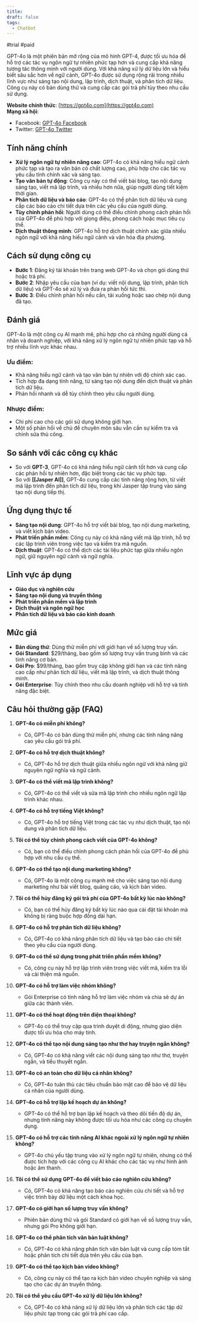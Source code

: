```yaml
---
title: 
draft: false
tags:
  - Chatbot
---
```

#trial #paid

GPT-4o là một phiên bản mở rộng của mô hình GPT-4, được tối ưu hóa để hỗ trợ các tác vụ ngôn ngữ tự nhiên phức tạp hơn và cung cấp khả năng tương tác thông minh với người dùng. Với khả năng xử lý dữ liệu lớn và hiểu biết sâu sắc hơn về ngữ cảnh, GPT-4o được sử dụng rộng rãi trong nhiều lĩnh vực như sáng tạo nội dung, lập trình, dịch thuật, và phân tích dữ liệu. Công cụ này có bản dùng thử và cung cấp các gói trả phí tùy theo nhu cầu sử dụng.

**Website chính thức**: [https://gpt4o.com](https://gpt4o.com)  
**Mạng xã hội**:

- Facebook: [GPT-4o Facebook](https://facebook.com/gpt4o)
- Twitter: [GPT-4o Twitter](https://twitter.com/gpt4o)

## Tính năng chính

- **Xử lý ngôn ngữ tự nhiên nâng cao**: GPT-4o có khả năng hiểu ngữ cảnh phức tạp và tạo ra văn bản có chất lượng cao, phù hợp cho các tác vụ yêu cầu tính chính xác và sáng tạo.
- **Tạo văn bản tự động**: Công cụ này có thể viết bài blog, tạo nội dung sáng tạo, viết mã lập trình, và nhiều hơn nữa, giúp người dùng tiết kiệm thời gian.
- **Phân tích dữ liệu và báo cáo**: GPT-4o có thể phân tích dữ liệu và cung cấp các báo cáo chi tiết dựa trên các yêu cầu của người dùng.
- **Tùy chỉnh phản hồi**: Người dùng có thể điều chỉnh phong cách phản hồi của GPT-4o để phù hợp với giọng điệu, phong cách hoặc mục tiêu cụ thể.
- **Dịch thuật thông minh**: GPT-4o hỗ trợ dịch thuật chính xác giữa nhiều ngôn ngữ với khả năng hiểu ngữ cảnh và văn hóa địa phương.

## Cách sử dụng công cụ

- **Bước 1**: Đăng ký tài khoản trên trang web GPT-4o và chọn gói dùng thử hoặc trả phí.
- **Bước 2**: Nhập yêu cầu của bạn (ví dụ: viết nội dung, lập trình, phân tích dữ liệu) và GPT-4o sẽ xử lý và đưa ra phản hồi tức thì.
- **Bước 3**: Điều chỉnh phản hồi nếu cần, tải xuống hoặc sao chép nội dung đã tạo.

## Đánh giá

GPT-4o là một công cụ AI mạnh mẽ, phù hợp cho cả những người dùng cá nhân và doanh nghiệp, với khả năng xử lý ngôn ngữ tự nhiên phức tạp và hỗ trợ nhiều lĩnh vực khác nhau.

### Ưu điểm:

- Khả năng hiểu ngữ cảnh và tạo văn bản tự nhiên với độ chính xác cao.
- Tích hợp đa dạng tính năng, từ sáng tạo nội dung đến dịch thuật và phân tích dữ liệu.
- Phản hồi nhanh và dễ tùy chỉnh theo yêu cầu người dùng.

### Nhược điểm:

- Chi phí cao cho các gói sử dụng không giới hạn.
- Một số phản hồi về chủ đề chuyên môn sâu vẫn cần sự kiểm tra và chỉnh sửa thủ công.

## So sánh với các công cụ khác

- So với **GPT-3**, GPT-4o có khả năng hiểu ngữ cảnh tốt hơn và cung cấp các phản hồi tự nhiên hơn, đặc biệt trong các tác vụ phức tạp.
- So với **[[Jasper AI]]**, GPT-4o cung cấp các tính năng rộng hơn, từ viết mã lập trình đến phân tích dữ liệu, trong khi Jasper tập trung vào sáng tạo nội dung tiếp thị.

## Ứng dụng thực tế

- **Sáng tạo nội dung**: GPT-4o hỗ trợ viết bài blog, tạo nội dung marketing, và viết kịch bản video.
- **Phát triển phần mềm**: Công cụ này có khả năng viết mã lập trình, hỗ trợ các lập trình viên trong việc tạo và kiểm tra mã nguồn.
- **Dịch thuật**: GPT-4o có thể dịch các tài liệu phức tạp giữa nhiều ngôn ngữ, giữ nguyên ngữ cảnh và ngữ nghĩa.

## Lĩnh vực áp dụng

- **Giáo dục và nghiên cứu**
- **Sáng tạo nội dung và truyền thông**
- **Phát triển phần mềm và lập trình**
- **Dịch thuật và ngôn ngữ học**
- **Phân tích dữ liệu và báo cáo kinh doanh**

## Mức giá

- **Bản dùng thử**: Dùng thử miễn phí với giới hạn về số lượng truy vấn.
- **Gói Standard**: $29/tháng, bao gồm số lượng truy vấn trung bình và các tính năng cơ bản.
- **Gói Pro**: $99/tháng, bao gồm truy cập không giới hạn và các tính năng cao cấp như phân tích dữ liệu, viết mã lập trình, và dịch thuật thông minh.
- **Gói Enterprise**: Tùy chỉnh theo nhu cầu doanh nghiệp với hỗ trợ và tính năng đặc biệt.

## Câu hỏi thường gặp (FAQ)

1. **GPT-4o có miễn phí không?**
    
    - Có, GPT-4o có bản dùng thử miễn phí, nhưng các tính năng nâng cao yêu cầu gói trả phí.
2. **GPT-4o có hỗ trợ dịch thuật không?**
    
    - Có, GPT-4o hỗ trợ dịch thuật giữa nhiều ngôn ngữ với khả năng giữ nguyên ngữ nghĩa và ngữ cảnh.
3. **GPT-4o có thể viết mã lập trình không?**
    
    - Có, GPT-4o có thể viết và sửa mã lập trình cho nhiều ngôn ngữ lập trình khác nhau.
4. **GPT-4o có hỗ trợ tiếng Việt không?**
    
    - Có, GPT-4o hỗ trợ tiếng Việt trong các tác vụ như dịch thuật, tạo nội dung và phân tích dữ liệu.
5. **Tôi có thể tùy chỉnh phong cách viết của GPT-4o không?**
    
    - Có, bạn có thể điều chỉnh phong cách phản hồi của GPT-4o để phù hợp với nhu cầu cụ thể.
6. **GPT-4o có thể tạo nội dung marketing không?**
    
    - Có, GPT-4o là một công cụ mạnh mẽ cho việc sáng tạo nội dung marketing như bài viết blog, quảng cáo, và kịch bản video.
7. **Tôi có thể hủy đăng ký gói trả phí của GPT-4o bất kỳ lúc nào không?**
    
    - Có, bạn có thể hủy đăng ký bất kỳ lúc nào qua cài đặt tài khoản mà không bị ràng buộc hợp đồng dài hạn.
8. **GPT-4o có hỗ trợ phân tích dữ liệu không?**
    
    - Có, GPT-4o có khả năng phân tích dữ liệu và tạo báo cáo chi tiết theo yêu cầu của người dùng.
9. **GPT-4o có thể sử dụng trong phát triển phần mềm không?**
    
    - Có, công cụ này hỗ trợ lập trình viên trong việc viết mã, kiểm tra lỗi và cải thiện mã nguồn.
10. **GPT-4o có hỗ trợ làm việc nhóm không?**
    
    - Gói Enterprise có tính năng hỗ trợ làm việc nhóm và chia sẻ dự án giữa các thành viên.
11. **GPT-4o có thể hoạt động trên điện thoại không?**
    
    - GPT-4o có thể truy cập qua trình duyệt di động, nhưng giao diện được tối ưu hóa cho máy tính.
12. **GPT-4o có thể tạo nội dung sáng tạo như thơ hay truyện ngắn không?**
    
    - Có, GPT-4o có khả năng viết các nội dung sáng tạo như thơ, truyện ngắn, và tiểu thuyết ngắn.
13. **GPT-4o có an toàn cho dữ liệu cá nhân không?**
    
    - Có, GPT-4o tuân thủ các tiêu chuẩn bảo mật cao để bảo vệ dữ liệu cá nhân của người dùng.
14. **GPT-4o có hỗ trợ lập kế hoạch dự án không?**
    
    - GPT-4o có thể hỗ trợ bạn lập kế hoạch và theo dõi tiến độ dự án, nhưng tính năng này không được tối ưu hóa như các công cụ chuyên dụng.
15. **GPT-4o có hỗ trợ các tính năng AI khác ngoài xử lý ngôn ngữ tự nhiên không?**
    
    - GPT-4o chủ yếu tập trung vào xử lý ngôn ngữ tự nhiên, nhưng có thể được tích hợp với các công cụ AI khác cho các tác vụ như hình ảnh hoặc âm thanh.
16. **Tôi có thể sử dụng GPT-4o để viết báo cáo nghiên cứu không?**
    
    - Có, GPT-4o có khả năng tạo báo cáo nghiên cứu chi tiết và hỗ trợ việc trình bày dữ liệu một cách khoa học.
17. **GPT-4o có giới hạn số lượng truy vấn không?**
    
    - Phiên bản dùng thử và gói Standard có giới hạn về số lượng truy vấn, nhưng gói Pro không giới hạn.
18. **GPT-4o có thể phân tích văn bản luật không?**
    
    - Có, GPT-4o có khả năng phân tích văn bản luật và cung cấp tóm tắt hoặc phân tích chi tiết dựa trên yêu cầu của bạn.
19. **GPT-4o có thể tạo kịch bản video không?**
    
    - Có, công cụ này có thể tạo ra kịch bản video chuyên nghiệp và sáng tạo cho các dự án truyền thông.
20. **Tôi có thể yêu cầu GPT-4o xử lý dữ liệu lớn không?**
    
    - Có, GPT-4o có khả năng xử lý dữ liệu lớn và phân tích các tập dữ liệu phức tạp trong các gói trả phí cao cấp.